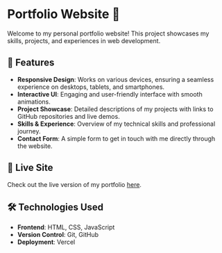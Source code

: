 # Portfolio Website 🚀

Welcome to my personal portfolio website! This project showcases my skills, projects, and experiences in web development.


## 🌟 Features

- **Responsive Design**: Works on various devices, ensuring a seamless experience on desktops, tablets, and smartphones.
- **Interactive UI**: Engaging and user-friendly interface with smooth animations.
- **Project Showcase**: Detailed descriptions of my projects with links to GitHub repositories and live demos.
- **Skills & Experience**: Overview of my technical skills and professional journey.
- **Contact Form**: A simple form to get in touch with me directly through the website.

## 🚀 Live Site

Check out the live version of my portfolio [here](https://khushi-portfolio-one.vercel.app/).

## 🛠️ Technologies Used

- **Frontend**: HTML, CSS, JavaScript
- **Version Control**: Git, GitHub
- **Deployment**: Vercel

